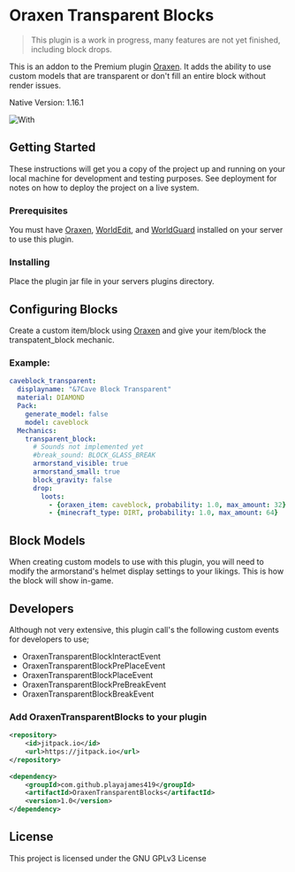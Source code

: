 # Oraxen Transparent Blocks

> This plugin is a work in progress, many features are not yet finished, including block drops.

This is an addon to the Premium plugin [Oraxen](https://github.com/oraxen/Oraxen). It adds the ability to use custom models that are transparent or don't fill an entire block without render issues.

Native Version: 1.16.1

![With](https://i.imgur.com/JXxGKBj.png)

## Getting Started

These instructions will get you a copy of the project up and running on your local machine for development and testing purposes. See deployment for notes on how to deploy the project on a live system.

### Prerequisites

You must have [Oraxen](https://github.com/oraxen/Oraxen), [WorldEdit](https://github.com/EngineHub/WorldEdit), and [WorldGuard](https://github.com/EngineHub/WorldGuard) installed on your server to use this plugin.

### Installing

Place the plugin jar file in your servers plugins directory.

## Configuring Blocks

Create a custom item/block using [Oraxen](https://github.com/oraxen/Oraxen) and give your item/block the transpatent_block mechanic.

### Example:

```yaml
caveblock_transparent:
  displayname: "&7Cave Block Transparent"
  material: DIAMOND
  Pack:
    generate_model: false
    model: caveblock
  Mechanics:
    transparent_block:
      # Sounds not implemented yet
      #break_sound: BLOCK_GLASS_BREAK
      armorstand_visible: true
      armorstand_small: true
      block_gravity: false
      drop:
        loots:
          - {oraxen_item: caveblock, probability: 1.0, max_amount: 32}
          - {minecraft_type: DIRT, probability: 1.0, max_amount: 64}
```

## Block Models

When creating custom models to use with this plugin, you will need to modify the armorstand's helmet display settings to your likings. This is how the block will show in-game.

## Developers

Although not very extensive, this plugin call's the following custom events for developers to use;

* OraxenTransparentBlockInteractEvent
* OraxenTransparentBlockPrePlaceEvent
* OraxenTransparentBlockPlaceEvent
* OraxenTransparentBlockPreBreakEvent
* OraxenTransparentBlockBreakEvent

### Add OraxenTransparentBlocks to your plugin

```xml
<repository>
    <id>jitpack.io</id>
    <url>https://jitpack.io</url>
</repository>
  
<dependency>
    <groupId>com.github.playajames419</groupId>
    <artifactId>OraxenTransparentBlocks</artifactId>
    <version>1.0</version>
</dependency>
```

## License

This project is licensed under the GNU GPLv3 License
